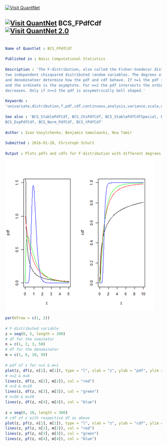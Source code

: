 
[<img src="https://github.com/QuantLet/Styleguide-and-FAQ/blob/master/pictures/banner.png" width="880" alt="Visit QuantNet">](http://quantlet.de/index.php?p=info)

## [<img src="https://github.com/QuantLet/Styleguide-and-Validation-procedure/blob/master/pictures/qloqo.png" alt="Visit QuantNet">](http://quantlet.de/) **BCS_FPdfCdf** [<img src="https://github.com/QuantLet/Styleguide-and-Validation-procedure/blob/master/pictures/QN2.png" width="60" alt="Visit QuantNet 2.0">](http://quantlet.de/d3/ia)

```yaml

Name of Quantlet : BCS_FPdfCdf

Published in : Basic Computational Statistics

Description : 'The F-distribution, also called the Fisher-Snedecor distribution, is the ratio of
two independent chisquared distributed random variables. The degrees of freedom of the numerator
and denominatoer determine how the pdf and cdf behave. If n=1 the pdf is monotonically decreasing
and the ordinate is the asymptote. For n=2 the pdf intersects the ordinate at 1 and monotically
decreases. Only if n>=3 the pdf is assymetrically bell shaped.'

Keywords :
'univariate,distribution,f,pdf,cdf,continuous,analysis,variance,scale,chisquare,regression'

See also : 'BCS_StablePdfCdf, BCS_ChiPdfCdf, BCS_StablePdfCdfSpecial, BCS_CauchyPdfCdf,
BCS_ExpPdfCdf, BCS_Norm_PdfCdf, BCS_tPdfCdf'

Author : Ivan Vasylchenko, Benjamin Samulowski, Noa Tamir

Submitted : 2016-01-28, Christoph Schult

Output : Plots pdfs and cdfs for F-distribution with different degrees of freedom.

```

![Picture1](BCS_FPdfCdf.png)


```r
par(mfrow = c(1, 2))

# F-distributed variable
z = seq(0, 5, length = 300)
# df for the nominator
n = c(1, 2, 3, 50)
# df for the denominator
m = c(1, 6, 10, 50)

# pdf of z for n=1 & m=1
plot(z, df(z, n[1], m[1]), type = "l", xlab = "z", ylab = "pdf", ylim = c(0, 1.5))
# n=2 & m=6
lines(z, df(z, n[2], m[2]), col = "red")
# n=3 & m=10
lines(z, df(z, n[3], m[3]), col = "green")
# n=50 & m=50
lines(z, df(z, n[4], m[4]), col = "blue")

z = seq(0, 10, length = 300)
# cdf of z with respective df as above
plot(z, pf(z, n[1], m[1]), type = "l", xlab = "z", ylab = "cdf", ylim = c(0, 1))
lines(z, pf(z, n[2], m[2]), col = "red")
lines(z, pf(z, n[3], m[3]), col = "green")
lines(z, pf(z, n[4], m[4]), col = "blue")
```
